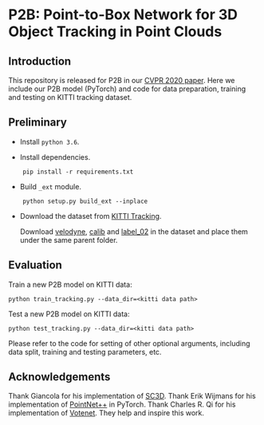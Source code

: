# P2B: Point-to-Box Network for 3D Object Tracking in Point Clouds

## Introduction

This repository is released for P2B in our [CVPR 2020 paper](http://arxiv.org/abs/2005.13888). Here we include our P2B model (PyTorch) and code for data preparation, training and testing on KITTI tracking dataset.

## Preliminary

* Install ``python 3.6``.

* Install dependencies.
```
    pip install -r requirements.txt
```

* Build `_ext` module.
```
    python setup.py build_ext --inplace
```

* Download the dataset from [KITTI Tracking](http://www.cvlibs.net/datasets/kitti/eval_tracking.php).

	Download [velodyne](http://www.cvlibs.net/download.php?file=data_tracking_velodyne.zip), [calib](http://www.cvlibs.net/download.php?file=data_tracking_calib.zip) and [label_02](http://www.cvlibs.net/download.php?file=data_tracking_label_2.zip) in the dataset and place them under the same parent folder.

## Evaluation

Train a new P2B model on KITTI data:
```
python train_tracking.py --data_dir=<kitti data path>
```

Test a new P2B model on KITTI data:
```
python test_tracking.py --data_dir=<kitti data path>
```

Please refer to the code for setting of other optional arguments, including data split, training and testing parameters, etc.

## Acknowledgements

Thank Giancola for his implementation of [SC3D](https://github.com/SilvioGiancola/ShapeCompletion3DTracking).
Thank Erik Wijmans for his implementation of [PointNet++](https://github.com/erikwijmans/Pointnet2_PyTorch) in PyTorch.
Thank Charles R. Qi for his implementation of [Votenet](https://github.com/facebookresearch/votenet).
They help and inspire this work. 
